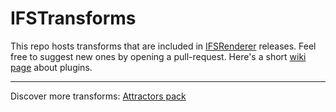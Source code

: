 # IFSTransforms

This repo hosts transforms that are included in [IFSRenderer](https://github.com/bezo97/IFSRenderer) releases. Feel free to suggest new ones by opening a pull-request. Here's a short [wiki page](https://github.com/bezo97/IFSRenderer/wiki/Plugin-Development) about plugins.

---

Discover more transforms: [Attractors pack](https://github.com/bezo97/ifsr-attractors)
